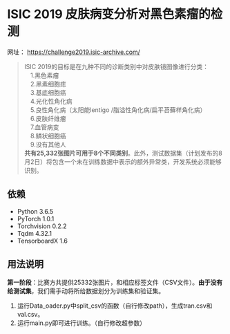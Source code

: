 # ISIC 2019 皮肤病变分析对黑色素瘤的检测
网址： https://challenge2019.isic-archive.com/  
>ISIC 2019的目标是在九种不同的诊断类别中对皮肤镜图像进行分类：  
>&emsp;1.黑色素瘤  
> &emsp;2.黑素细胞痣  
>&emsp;3.基底细胞癌  
>&emsp;4.光化性角化病  
>&emsp;5.良性角化病（太阳能lentigo /脂溢性角化病/扁平苔藓样角化病）  
>&emsp;6.皮肤纤维瘤  
>&emsp;7.血管病变  
>&emsp;8.鳞状细胞癌  
>&emsp;9.没有其他人  
>**共有25,332张图片可用于8个不同类别**。此外，测试数据集（计划发布的8月2日）将包含一个未在训练数据中表示的额外异常类，开发系统必须能够识别。

## 依赖
+ Python 3.6.5
+ PyTorch 1.0.1
+ Torchvision 0.2.2
+ Tqdm 4.32.1
+ TensorboardX 1.6

## 用法说明
**第一阶段**：比赛方共提供25332张图片，和相应标签文件（CSV文件）。**由于没有给测试集**，我们需手动将所给数据划分为训练集和验证集。  
1. 运行Data_oader.py中split_csv的函数（自行修改path），生成tran.csv和val.csv。  
2. 运行main.py即可进行训练。（自行修改超参数）
